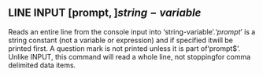 ## LINE INPUT [prompt$,] string-variable$

Reads an entire line from the console input into ‘string-variable$’.‘prompt$’ is a string constant (not a variable or expression) and if specified itwill be printed first. A question mark is not printed unless it is part of‘prompt$’. Unlike INPUT, this command will read a whole line, not stoppingfor comma delimited data items.
